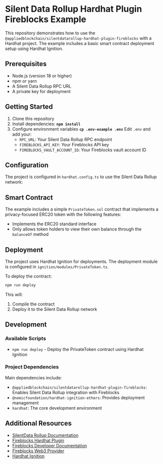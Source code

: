 # Silent Data Rollup Hardhat Plugin Fireblocks Example

This repository demonstrates how to use the `@appliedblockchain/silentdatarollup-hardhat-plugin-fireblocks` with a Hardhat project. The example includes a basic smart contract deployment setup using Hardhat Ignition.

## Prerequisites

- Node.js (version 18 or higher)
- npm or yarn
- A Silent Data Rollup RPC URL
- A private key for deployment

## Getting Started

1. Clone this repository
2. Install dependencies: **`npm install`**
3. Configure environment variables **`cp .env-example .env`**
Edit `.env` and add your:
    - `RPC_URL`: Your Silent Data Rollup RPC endpoint
    - `FIREBLOCKS_API_KEY`: Your Fireblocks API key
    - `FIREBLOCKS_VAULT_ACCOUNT_ID`: Your Fireblocks vault account ID

## Configuration

The project is configured in `hardhat.config.ts` to use the Silent Data Rollup network:


## Smart Contract

The example includes a simple `PrivateToken.sol` contract that implements a privacy-focused ERC20 token with the following features:

- Implements the ERC20 standard interface
- Only allows token holders to view their own balance through the `balanceOf` method

## Deployment

The project uses Hardhat Ignition for deployments. The deployment module is configured in `ignition/modules/PrivateToken.ts`.

To deploy the contract:

```bash
npm run deploy
```

This will:

1. Compile the contract
2. Deploy it to the Silent Data Rollup network

## Development

### Available Scripts

- `npm run deploy` - Deploy the PrivateToken contract using Hardhat Ignition

### Project Dependencies

Main dependencies include:

- `@appliedblockchain/silentdatarollup-hardhat-plugin-fireblocks`: Enables Silent Data Rollup integration with Fireblocks
- `@nomicfoundation/hardhat-ignition-ethers`: Provides deployment management
- `hardhat`: The core development environment

## Additional Resources

- [SilentData Rollup Documentation](https://docs.silentdata.com)
- [Fireblocks Hardhat Plugin](https://developers.fireblocks.com/reference/hardhat-plugin)
- [Fireblocks Developer Documentation](https://developers.fireblocks.com/api)
- [Fireblocks Web3 Provider](https://developers.fireblocks.com/reference/evm-web3-provider)
- [Hardhat Ignition](https://hardhat.org/hardhat-runner/plugins/nomiclabs-hardhat-ignition)

